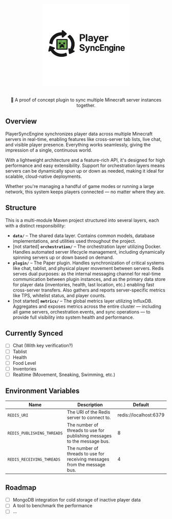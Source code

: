 <div align=center>
    <img src="./logo.png" width="272" height="256">
    <br /><br />
    <p>🔄 A proof of concept plugin to sync multiple Minecraft server instances together.</p>
</div>

## Overview

PlayerSyncEngine synchronizes player data across multiple Minecraft servers in real-time, enabling features like cross-server tab lists, live chat, and visible player presence. Everything works seamlessly, giving the impression of a single, continuous world.

With a lightweight architecture and a feature-rich API, it's designed for high performance and easy extensibility. Support for orchestration layers means servers can be dynamically spun up or down as needed, making it ideal for scalable, cloud-native deployments.

Whether you're managing a handful of game modes or running a large network, this system keeps players connected — no matter where they are.

## Structure

This is a multi-module Maven project structured into several layers, each with a distinct responsibility:
- **`data/`** – The shared data layer. Contains common models, database implementations, and utilities used throughout the project.
- [not started] **`orchestration/`** – The orchestration layer utilizing Docker. Handles automated server lifecycle management, including dynamically spinning servers up or down based on demand.
- **`plugin/`** – The Paper plugin. Handles synchronization of critical systems like chat, tablist, and physical player movement between servers. Redis serves dual purposes: as the internal messaging channel for real-time communication between plugin instances, and as the primary data store for player data (inventories, health, last location, etc.) enabling fast cross-server transfers. Also gathers and reports server-specific metrics like TPS, whitelist status, and player counts.
- [not started] **`metrics/`** – The global metrics layer utilizing InfluxDB. Aggregates and exposes metrics across the entire cluster — including all game servers, orchestration events, and sync operations — to provide full visibility into system health and performance.

## Currently Synced
- [ ] Chat (With key verification?)
- [ ] Tablist
- [ ] Health
- [ ] Food Level
- [ ] Inventories
- [ ] Realtime (Movement, Sneaking, Swimming, etc.)

## Environment Variables

| Name                       | Description                                                               | Default                |
|----------------------------|---------------------------------------------------------------------------|------------------------|
| `REDIS_URI`                | The URI of the Redis server to connect to.                                | redis://localhost:6379 |
| `REDIS_PUBLISHING_THREADS` | The number of threads to use for publishing messages to the message bus.  | 8                      |
| `REDIS_RECEIVING_THREADS`  | The number of threads to use for receiving messages from the message bus. | 4                      |

## Roadmap
- [ ] MongoDB integration for cold storage of inactive player data
- [ ] A tool to benchmark the performance
- [ ] ...
